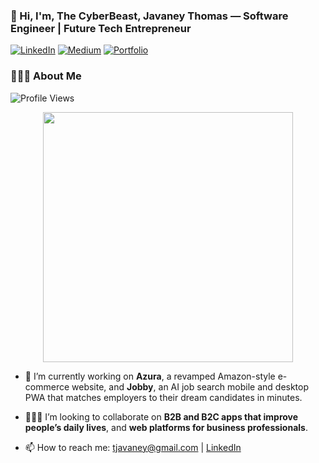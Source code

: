 ### 👋 Hi, I'm, The CyberBeast, Javaney Thomas — Software Engineer | Future Tech Entrepreneur
[![LinkedIn](https://img.shields.io/badge/LinkedIn-blue?style=for-the-badge&logo=linkedin)](https://linkedin.com/in/javaney-thomas-930284183) [![Medium](https://img.shields.io/badge/Medium-black?style=for-the-badge&logo)](https://medium.com/@javaneyt)
[![Portfolio](https://img.shields.io/badge/Portfolio-red?style=for-the-badge&logo)](https://www.raijutech.net/) 


### 🙋🏾‍♂️ About Me
![Profile Views](https://img.shields.io/badge/Profile%20Views-7.2k-blue?style=for-the-badge&logo=github)

<p align="center">
  <img src="https://media3.giphy.com/media/3o6Mb6qXK0OxwjSr7y/giphy.gif" width="400"/>
</p>



- 🔭 I’m currently working on **Azura**, a revamped Amazon-style e-commerce website, and **Jobby**, an AI job search mobile and desktop PWA that matches employers to their dream candidates in minutes.

- 👨🏾‍💻 I’m looking to collaborate on **B2B and B2C apps that improve people’s daily lives**, and **web platforms for business professionals**.

- 📫 How to reach me: [tjavaney@gmail.com](mailto\:tjavaney@gmail.com) | [LinkedIn](https://linkedin.com/in/javaney-thomas-930284183)

<!--
**Javaney-Thomas/Javaney-Thomas** is a ✨ _special_ ✨ repository because its `README.md` (this file) appears on your GitHub profile.

Here are some ideas to get you started:





